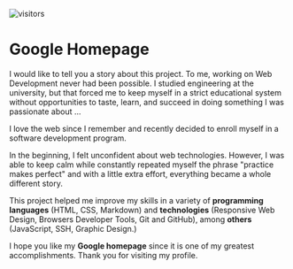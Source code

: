 ![visitors](https://visitor-badge.glitch.me/badge?page_id=alvaroestebanherrera.google-homepage&left_color=green&right_color=red)

# Google Homepage

I would like to tell you a story about this project. To me, working on Web Development never had been possible. I studied engineering at the university, but that forced me to keep myself in a strict educational system without opportunities to taste, learn, and succeed in doing something I was passionate about ...

I love the web since I remember and recently decided to enroll myself in a software development program.

In the beginning, I felt unconfident about web technologies. However, I was able to keep calm while constantly repeated myself the phrase "practice makes perfect" and with a little extra effort, everything became a whole different story.

This project helped me improve my skills in a variety of **programming languages** (HTML, CSS, Markdown) and **technologies** (Responsive Web Design, Browsers Developer Tools, Git and GitHub), among **others** (JavaScript, SSH, Graphic Design.)

I hope you like my **Google homepage** since it is one of my greatest accomplishments. Thank you for visiting my profile.
